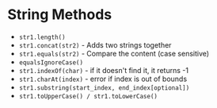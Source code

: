 # String Methods
* `str1.length()`
* `str1.concat(str2)` - Adds two strings together
* `str1.equals(str2)` - Compare the content (case sensitive)
* `equalsIgnoreCase()`
* `str1.indexOf(char)` - if it doesn't find it, it returns -1
* `str1.charAt(index)` - error if index is out of bounds
* `str1.substring(start_index, end_index[optional])`
* `str1.toUpperCase() / str1.toLowerCase() `

